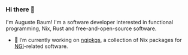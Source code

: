 ### Hi there 👋

I'm Auguste Baum! I'm a software developer interested in functional programming, Nix, Rust and free-and-open-source software.

- 🔭 I’m currently working on [ngipkgs](https://github.com/ngi-nix/ngipkgs), a collection of Nix packages for [NGI](https://community.ngi.eu/)-related software.
